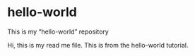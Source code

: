 # hello-world
This is my “hello-world” repository

Hi, this is my read me file. This is from the hello-world tutorial.
